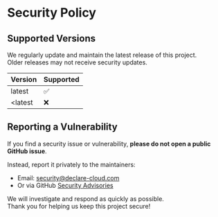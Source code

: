 # Security Policy

## Supported Versions

We regularly update and maintain the latest release of this project.  
Older releases may not receive security updates.

| Version | Supported          |
| ------- | ------------------ |
| latest  | :white_check_mark: |
| <latest | :x:                |

## Reporting a Vulnerability

If you find a security issue or vulnerability, **please do not open a public GitHub issue**.

Instead, report it privately to the maintainers:

- Email: [security@declare-cloud.com](mailto:security@declare-cloud.com)
- Or via GitHub [Security Advisories](https://github.com/declare-cloud/website/security/advisories)

We will investigate and respond as quickly as possible.  
Thank you for helping us keep this project secure!
